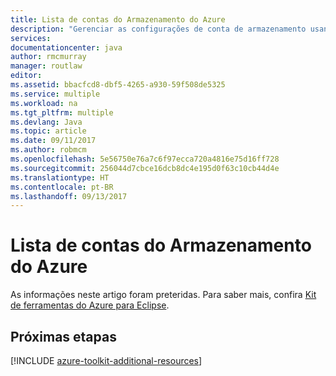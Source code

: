 ```yaml
---
title: Lista de contas do Armazenamento do Azure
description: "Gerenciar as configurações de conta de armazenamento usando o Kit de Ferramentas do Azure para o Eclipse"
services: 
documentationcenter: java
author: rmcmurray
manager: routlaw
editor: 
ms.assetid: bbacfcd8-dbf5-4265-a930-59f508de5325
ms.service: multiple
ms.workload: na
ms.tgt_pltfrm: multiple
ms.devlang: Java
ms.topic: article
ms.date: 09/11/2017
ms.author: robmcm
ms.openlocfilehash: 5e56750e76a7c6f97ecca720a4816e75d16ff728
ms.sourcegitcommit: 256044d7cbce16dcb8dc4e195d0f63c10cb44d4e
ms.translationtype: HT
ms.contentlocale: pt-BR
ms.lasthandoff: 09/13/2017
---
```

# <a name="azure-storage-account-list"></a>Lista de contas do Armazenamento do Azure

As informações neste artigo foram preteridas. Para saber mais, confira [Kit de ferramentas do Azure para Eclipse](azure-toolkit-for-eclipse.md).

## <a name="next-steps"></a>Próximas etapas

[!INCLUDE [azure-toolkit-additional-resources](../includes/azure-toolkit-additional-resources.md)]
